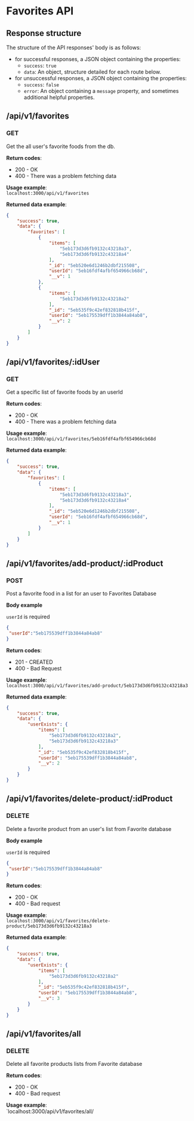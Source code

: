 # Favorites API

## Response structure

The structure of the API responses' body is as follows:

-   for successful responses, a JSON object containing the properties:
    -   `success`: `true`
    -   `data`: An object, structure detailed for each route below.
-   for unsuccessful responses, a JSON object containing the
    properties:
    -   `success`: `false`
    -   `error`: An object containing a `message` property, and
        sometimes additional helpful properties.

## /api/v1/favorites

### GET

Get the all user's favorite foods from the db.

**Return codes**:

-   200 - OK
-   400 - There was a problem fetching data

**Usage example**:  
 `localhost:3000/api/v1/favorites`

**Returned data example**:

```JSON
{
    "success": true,
    "data": {
        "favorites": [
            {
                "items": [
                    "5eb173d3d6fb9132c43218a3",
                    "5eb173d3d6fb9132c43218a4"
                ],
                "_id": "5eb520e6d1246b2dbf215508",
                "userId": "5eb16fdf4afbf654966cb68d",
                "__v": 1
            },
            {
                "items": [
                    "5eb173d3d6fb9132c43218a2"
                ],
                "_id": "5eb535f9c42ef832818b415f",
                "userId": "5eb175539dff1b3844a84ab8",
                "__v": 2
            }
        ]
    }
}
```

## /api/v1/favorites/:idUser

### GET

Get a specific list of favorite foods by an userId

**Return codes**:

-   200 - OK
-   400 - There was a problem fetching data

**Usage example**:  
 `localhost:3000/api/v1/favorites/5eb16fdf4afbf654966cb68d`

**Returned data example**:

```JSON
{
    "success": true,
    "data": {
        "favorites": [
            {
                "items": [
                    "5eb173d3d6fb9132c43218a3",
                    "5eb173d3d6fb9132c43218a4"
                ],
                "_id": "5eb520e6d1246b2dbf215508",
                "userId": "5eb16fdf4afbf654966cb68d",
                "__v": 1
            }
        ]
    }
}
```
## /api/v1/favorites/add-product/:idProduct

### POST

Post a favorite food in a list for an user to Favorites Database

**Body example**

`userId` is required
```JSON
{
 "userId":"5eb175539dff1b3844a84ab8"
}
```

**Return codes**:

-   201 - CREATED
-   400 - Bad Request

**Usage example**:  
 `localhost:3000/api/v1/favorites/add-product/5eb173d3d6fb9132c43218a3`

**Returned data example**:

```JSON
{
    "success": true,
    "data": {
        "userExists": {
            "items": [
                "5eb173d3d6fb9132c43218a2",
                "5eb173d3d6fb9132c43218a3"
            ],
            "_id": "5eb535f9c42ef832818b415f",
            "userId": "5eb175539dff1b3844a84ab8",
            "__v": 2
        }
    }
}
```

## /api/v1/favorites/delete-product/:idProduct

### DELETE

Delete a favorite product from an user's list from Favorite database

**Body example**

`userId` is required
```JSON
{
 "userId":"5eb175539dff1b3844a84ab8"
}
```

**Return codes**:

-   200 - OK
-   400 - Bad request

**Usage example**:  
 `localhost:3000/api/v1/favorites/delete-product/5eb173d3d6fb9132c43218a3`

**Returned data example**:

```JSON
{
    "success": true,
    "data": {
        "userExists": {
            "items": [
                "5eb173d3d6fb9132c43218a2"
            ],
            "_id": "5eb535f9c42ef832818b415f",
            "userId": "5eb175539dff1b3844a84ab8",
            "__v": 3
        }
    }
}
```
## /api/v1/favorites/all

### DELETE

Delete all favorite products lists from Favorite database

**Return codes**:
-   200 - OK
-   400 - Bad request

**Usage example**:  
 `localhost:3000/api/v1/favorites/all/